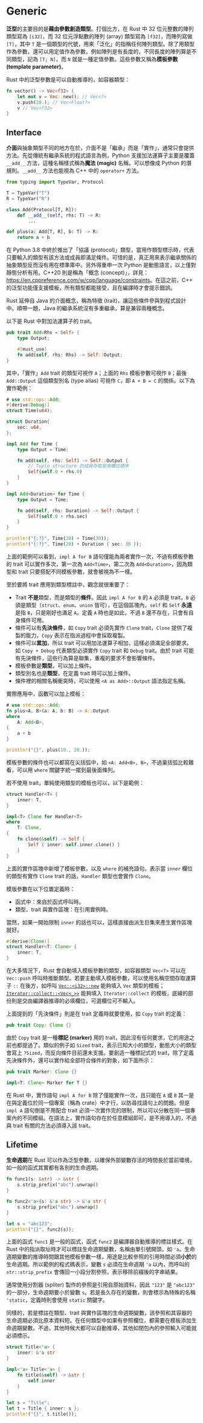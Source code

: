 # Generic

**泛型**的主要目的是**藉由參數創造類型**。打個比方，在 Rust 中 32 位元整數的陣列類型寫為 `[i32]`，而 32 位元浮點數的陣列 (array) 類型寫為 `[f32]`，而陣列寫做 `[T]`，其中 `T` 是一個類型的代號，用來「泛化」的指稱任何陣列類型。除了用類型作為參數，還可以用定值作為參數，例如陣列是有長度的，不同長度的陣列算是不同類型，記為 `[T; N]`，而 `N` 就是一種定值參數。這些參數又稱為**模板參數 (template parameter)**。

Rust 中的泛型參數是可以自動推導的，如容器類型：

```rust
fn vector() -> Vec<f32> {
    let mut v = Vec::new(); // Vec<?>
    v.push(20.); // Vec<Float?>
    v // Vec<f32>
}
```

## Interface

**介面**與抽象類型不同的地方在於，介面不是「繼承」而是「實作」，通常只會提供方法。先從傳統有繼承系統的程式語言為例，Python 支援加法運算子主要是覆蓋 `__add__` 方法，這種名稱樣式稱為**魔法 (magic)** 名稱，可以想像成 Python 的潛規則。`__add__` 方法也能視為 C++ 中的 `operator+` 方法。

```python
from typing import TypeVar, Protocol

T = TypeVar("T")
R = TypeVar("R")

class Add(Protocol[T, R]):
    def __add__(self, rhs: T) -> R:
        ...

def plus(a: Add[T, R], b: T) -> R:
    return a + b
```

在 Python 3.8 中終於推出了「協議 (protocol)」類型，當用作類型標示時，代表只要輸入的類型有該方法或成員即滿足條件。可惜的是，真正用來表示繼承關係的抽象類型反而沒有用在標準庫中。另外得重申一次 Python 是動態語言，以上僅對靜態分析有用。C++20 則是稱為「概念 (concept)」，詳見：<https://en.cppreference.com/w/cpp/language/constraints>。在這之前，C++ 的泛型功能僅支援模板，所有類型都能接受，且在編譯時才會提示錯誤。

Rust 延伸自 Java 的介面概念，稱為特徵 (trait)，讓這些條件參與到程式設計中。順帶一題，Java 的繼承系統沒有多重繼承，算是兼容兩種概念。

以下是 Rust 中對加法運算子的 trait。

```rust
pub trait Add<Rhs = Self> {
    type Output;

    #[must_use]
    fn add(self, rhs: Rhs) -> Self::Output;
}
```

其中，「實作」`Add` trait 的類型可視作 `A`；上面的 `Rhs` 模板參數可視作 `B`；最後 `Add::Output` 這個類型別名 (type alias) 可視作 `C`，即 `A + B = C` 的關係。以下為實作範例：

```rust
# use std::ops::Add;
#[derive(Debug)]
struct Time(u64);

struct Duration{
    sec: u64,
};

impl Add for Time {
    type Output = Time;

    fn add(self, rhs: Self) -> Self::Output {
        // Tuple structure 的成員存取是用欄位順序
        Self(self.0 + rhs.0)
    }
}

impl Add<Duration> for Time {
    type Output = Time;

    fn add(self, rhs: Duration) -> Self::Output {
        Self(self.0 + rhs.sec)
    }
}

println!("{:?}", Time(20) + Time(30));
println!("{:?}", Time(20) + Duration { sec: 30 });
```

上面的範例可以看到，`impl A for B` 語句僅能為兩者實作一次，不過有模板參數的 trait 可以實作多次，第一次為 `Add<Time>`，第二次為 `Add<Duration>`，因為類型和 trait 只要搭配不同模板參數，就會被視為不一樣。

至於要將 trait 應用到類型標註中，觀念就很重要了：

+ Trait **不是**類型，而是類型的**條件**。因此 `impl A for B` 的 `A` 必須是 trait，`B` 必須是類型（`struct`、`enum`、`union` 皆可），在這個區塊內，`self` 和 `Self` **永遠**是指 `B`，只是剛好也滿足 `A`。定義 `A` 時也是如此，不過 `B` 還不存在，只會有自身條件可用。
+ 條件可以有**先決條件**，如 `Copy` trait 必須先實作 `Clone` trait，`Clone` 提供了複製的能力，`Copy` 表示在指派過程中會採取複製。
+ 條件可以**累加**，所以 trait 可以用加法運算子相加，這樣必須滿足全部要求。如 `Copy + Debug` 代表類型必須實作 `Copy` trait 和 `Debug` trait。由於 trait 可能有先決條件，這些行為算是聯集，重複的要求不會影響條件。
+ 模板參數是**類型**，可以加上條件。
+ 類型別名也是**類型**，在定義 trait 時可以加上條件。
+ 條件裡的相關名稱衝突時，可以使用 `<A as Add>::Output` 語法指定名稱。

實際應用中，函數可以加上模板：

```rust
# use std::ops::Add;
fn plus<A, B>(a: A, b: B) -> A::Output
where
    A: Add<B>,
{
    a + b
}

println!("{}", plus(10., 20.));
```

模板參數的條件也可以都寫在尖括弧中，如 `<A: Add<B>, B>`，不過巢括弧比較難看，可以用 `where` 關鍵字統一擺到最後面條列。

若不使用 trait，單純使用類型的模板也可以，以下是範例：

```rust
struct Handler<T> {
    inner: T,
}

impl<T> Clone for Handler<T>
where
    T: Clone,
{
    fn clone(&self) -> Self {
        Self { inner: self.inner.clone() }
    }
}
```

上面的實作區塊中新增了模板參數，以及 `where` 的補充語句。表示當 `inner` 欄位的類型有實作 `Clone` trait 的話，`Handler` 類型也會實作 `Clone`。

模版參數在以下位置定義時：

+ 函式中：來自於函式呼叫時。
+ 類型、trait 與實作區塊：在引用實例時。

當然，如果一開始限制 `inner` 的話也可以，這樣直接由派生巨集來產生實作區塊就好。

```rust
#[derive(Clone)]
struct Handler<T: Clone> {
    inner: T,
}
```

在大多情況下，Rust 會自動填入模板參數的類型，如容器類型 `Vec<T>` 可以在 `Vec::push` 呼叫時推斷類型。若要主動填入模板參數，可以使用名稱空間存取運算子 `::` 在後方，如呼叫 [`Vec::<i32>::new`](https://doc.rust-lang.org/std/vec/struct.Vec.html#method.new) 能夠填入 `Vec` 類型的模板；[`Iterator::collect::<Vec<_>>`](https://doc.rust-lang.org/std/iter/trait.Iterator.html#method.collect) 能夠填入 `Iterator::collect` 的模板，底線的部份則是交由編譯器推導的必填欄位，可選欄位可不輸入。

上面提到的「先決條件」則是在 trait 定義時就要使用，如 `Copy` trait 的定義：

```rust
pub trait Copy: Clone {}
```

由於 `Copy` trait 是一種**標記 (marker)** 用的 trait，因此沒有任何要求，它的用途之前也都提過了。類似的例子如 `Sized` trait，表示已知大小的類型，動態大小的類型會寫上 `?Sized`，而反向條件目前還未支援。要創造一種標記式的 trait，除了定義先決條件外，還可以實作給全部符合條件的對象，如下面所示：

```rust
pub trait Marker: Clone {}

impl<T: Clone> Marker for T {}
```

在 Rust 中，實作語句 `impl A for B` 除了僅能實作一次，且只能在 `A` 或 `B` 其一是在與定義位於同一個專案（稱為 crate）中才行，以防尋找語句上的問題。但是 `impl A` 語句倒是不用配合 trait 必須一次實作完的限制，所以可以分散在同一個專案內的不同模組。在語法上，實作語句存在於任意模組即可，是不用導入的，不過與 trait 有關的方法必須導入該 trait。

## Lifetime

**生命週期**在 Rust 可以作為泛型參數，以確保外部變數存活的時間長於當前環境，如一般的函式其實都有各別的生命週期。

```rust
fn func1(s: &str) -> &str {
    s.strip_prefix("abc").unwrap()
}

fn func2<'a>(s: &'a str) -> &'a str {
    s.strip_prefix("abc").unwrap()
}

let s = "abc123";
println!("{}", func2(s));
```

上面的函式 `func1` 是一般的函式，函式 `func2` 是編譯器自動推導的標註樣式。在 Rust 中的指派取址時才可以標註生命週期變數，名稱由單引號開頭，如 `'a`。生命週期變數的推導時間跟其他模板參數一樣，用途是比較參照的引用時間必須**小於**的生命週期。所以範例的程式碼表示，變數 `s` 必須在生命週期 `'a` 以內，而呼叫的 `str::strip_prefix` 會傳回一小段分割參照，表示移除前綴後的字串結果。

通常使用分割器 (spliter) 製作的參照是引用自原始資料，因此 `"123"` 是 `"abc123"` 的一部分，生命週期要小於變數 `s`。若是長久存在的變數，則會標示為特殊的名稱 `'static`，定義時則會使用 `static` 關鍵字。

同樣的，若是標註在類型、trait 與實作區塊的生命週期變數，該參照和其容器的生命週期必須比原本資料短。在任何類型中如果有參照欄位，都需要在模板添加生命週期變數。不過，其他時候大都可以自動推導，其他如閉包內的參照輸入可能就必須標示。

```rust
struct Title<'a> {
    inner: &'a str
}

impl<'a> Title<'a> {
    fn title(&self) -> &str {
        self.inner
    }
}

let s = "Title";
let t = Title { inner: s };
println!("{}", t.title());
```
